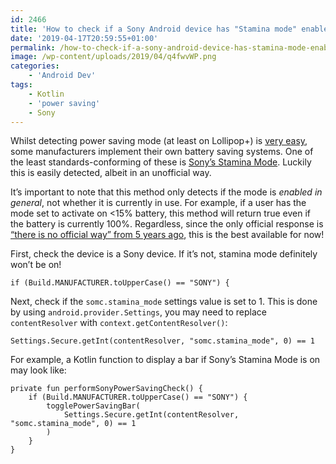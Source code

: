 ```yaml
---
id: 2466
title: 'How to check if a Sony Android device has "Stamina mode" enabled'
date: '2019-04-17T20:59:55+01:00'
permalink: /how-to-check-if-a-sony-android-device-has-stamina-mode-enabled/
image: /wp-content/uploads/2019/04/q4fwvWP.png
categories:
    - 'Android Dev'
tags:
    - Kotlin
    - 'power saving'
    - Sony
---
```


Whilst detecting power saving mode (at least on Lollipop+) is [very easy](/displaying-a-power-saving-enabled-bar-inside-your-android-app/), some manufacturers implement their own battery saving systems. One of the least standards-conforming of these is [Sony’s Stamina Mode](https://support.sonymobile.com/gb/xperiam2/faq/battery,-power-&-charging/023101886c027a68013a30335ef3007772/). Luckily this is easily detected, albeit in an unofficial way.

It’s important to note that this method only detects if the mode is *enabled in general*, not whether it is currently in use. For example, if a user has the mode set to activate on &lt;15% battery, this method will return true even if the battery is currently 100%. Regardless, since the only official response is [“there is no official way” from 5 years ago](https://stackoverflow.com/a/19823306/608312), this is the best available for now!

First, check the device is a Sony device. If it’s not, stamina mode definitely won’t be on!

```
if (Build.MANUFACTURER.toUpperCase() == "SONY") {
```

Next, check if the `somc.stamina_mode` settings value is set to 1. This is done by using `android.provider.Settings`, you may need to replace `contentResolver` with `context.getContentResolver()`:

```
Settings.Secure.getInt(contentResolver, "somc.stamina_mode", 0) == 1
```

For example, a Kotlin function to display a bar if Sony’s Stamina Mode is on may look like:

```
private fun performSonyPowerSavingCheck() {
    if (Build.MANUFACTURER.toUpperCase() == "SONY") {
        togglePowerSavingBar(
            Settings.Secure.getInt(contentResolver, "somc.stamina_mode", 0) == 1
        )
    }
}
```